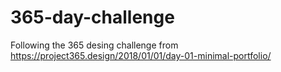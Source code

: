# 365-day-challenge
Following the 365 desing challenge from https://project365.design/2018/01/01/day-01-minimal-portfolio/
